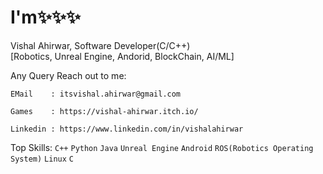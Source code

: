 # I'm✨✨✨
Vishal Ahirwar,
Software Developer(C/C++)  
[Robotics, Unreal Engine, Andorid, BlockChain, AI/ML]

Any Query Reach out to me:
```
EMail    : itsvishal.ahirwar@gmail.com
```
```
Games    : https://vishal-ahirwar.itch.io/
```
```
Linkedin : https://www.linkedin.com/in/vishalahirwar
```

Top Skills:
```C++``` ```Python``` ```Java``` ```Unreal Engine``` ```Android```
```ROS(Robotics Operating System)``` ```Linux``` ```C``` 
<!---
IVishalAhirwar/IVishalAhirwar is a ✨ special ✨ repository because its `README.md` (this file) appears on your GitHub profile.
You can click the Preview link to take a look at your changes.
--->
